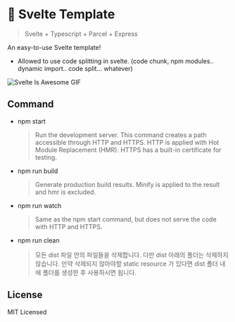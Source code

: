 # 🚧  Svelte Template

> Svelte + Typescript + Parcel + Express

An easy-to-use Svelte template!

- Allowed to use code splitting in svelte. (code chunk, npm modules.. dynamic import.. code split... whatever)

![Svelte Is Awesome GIF](https://i.imgur.com/JmY3EHH.gif)



## Command

- npm start

  > Run the development server. This command creates a path accessible through HTTP and HTTPS. HTTP is applied with Hot Module Replacement (HMR). HTTPS has a built-in certificate for testing.

- npm run build

  > Generate production build results. Minify is applied to the result and hmr is excluded.

- npm run watch

  > Same as the npm start command, but does not serve the code with HTTP and HTTPS.

- npm run clean

  > 모든 dist 파일 안의 파일들을 삭제합니다. 다만 dist 아래의 폴더는 삭제하지 않습니다. 만약 삭제되지 않아야할 static resource 가 있다면 dist 폴더 내에 폴더를 생성한 후 사용하시면 됩니다.



## License

MIT Licensed